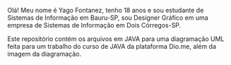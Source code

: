 Olá! Meu nome é Yago Fontanez, tenho 18 anos e sou estudante de Sistemas de Informação em Bauru-SP, sou Designer Gráfico em uma empresa de Sistemas de Informação em Dois Córregos-SP.

Este repositório contém os arquivos em JAVA para uma diagramação UML feita para um trabalho do curso de JAVA da plataforma Dio.me, além da imagem da diagramação.

